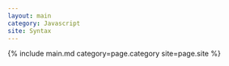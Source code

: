 ```yaml
---
layout: main
category: Javascript
site: Syntax
---
```

{% include main.md category=page.category site=page.site %}
